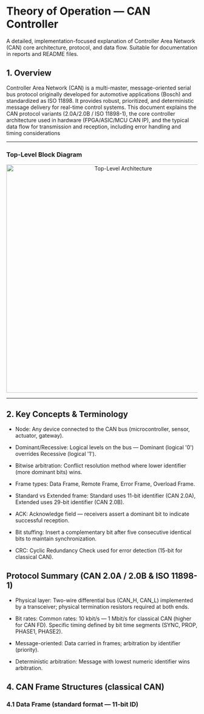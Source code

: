 # Theory of Operation — CAN Controller

A detailed, implementation-focused explanation of Controller Area Network (CAN) core architecture, protocol, and data flow. Suitable for documentation in reports and  README files.

## 1. Overview

Controller Area Network (CAN) is a multi-master, message-oriented serial bus protocol originally developed for automotive applications (Bosch) and standardized as ISO 11898. It provides robust, prioritized, and deterministic message delivery for real-time control systems. This document explains the CAN protocol variants (2.0A/2.0B / ISO 11898-1), the core controller architecture used in hardware (FPGA/ASIC/MCU CAN IP), and the typical data flow for transmission and reception, including error handling and timing considerations

---

### Top-Level Block Diagram

<p align="center">
  <img src="./images_design/top_module.jpg" 
   alt="Top-Level Architecture" width="600">
</p>

---

## 2. Key Concepts & Terminology

- Node: Any device connected to the CAN bus (microcontroller, sensor, actuator, gateway).

- Dominant/Recessive: Logical levels on the bus — Dominant (logical '0') overrides Recessive (logical '1').

- Bitwise arbitration: Conflict resolution method where lower identifier (more dominant bits) wins.

- Frame types: Data Frame, Remote Frame, Error Frame, Overload Frame.

- Standard vs Extended frame: Standard uses 11-bit identifier (CAN 2.0A), Extended uses 29-bit identifier (CAN 2.0B).

- ACK: Acknowledge field — receivers assert a dominant bit to indicate successful reception.

- Bit stuffing: Insert a complementary bit after five consecutive identical bits to maintain synchronization.

- CRC: Cyclic Redundancy Check used for error detection (15-bit for classical CAN).

## Protocol Summary (CAN 2.0A / 2.0B & ISO 11898-1)

- Physical layer: Two-wire differential bus (CAN_H, CAN_L) implemented by a transceiver; physical termination resistors required at both ends.

- Bit rates: Common rates: 10 kbit/s — 1 Mbit/s for classical CAN (higher for CAN FD). Specific timing defined by bit time segments (SYNC, PROP, PHASE1, PHASE2).

- Message-oriented: Data carried in frames; arbitration by identifier (priority).

- Deterministic arbitration: Message with lowest numeric identifier wins arbitration.

## 4. CAN Frame Structures (classical CAN)
### 4.1 Data Frame (standard format — 11-bit ID)

